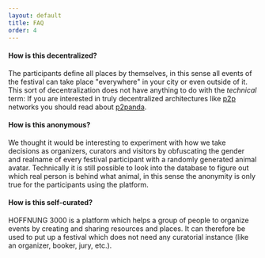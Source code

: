 ```yaml
---
layout: default
title: FAQ
order: 4
---
```


#### How is this decentralized?

The participants define all places by themselves, in this sense all events of the festival can take place "everywhere" in your city or even outside of it. This sort of decentralization does not have anything to do with the *technical* term: If you are interested in truly decentralized architectures like [p2p](https://en.wikipedia.org/wiki/Peer-to-peer) networks you should read about [p2panda](https://github.com/adzialocha/p2panda-specification).

#### How is this anonymous?

We thought it would be interesting to experiment with how we take decisions as organizers, curators and visitors by obfuscating the gender and realname of every festival participant with a randomly generated animal avatar. Technically it is still possible to look into the database to figure out which real person is behind what animal, in this sense the anonymity is only true for the participants using the platform.

#### How is this self-curated?

HOFFNUNG 3000 is a platform which helps a group of people to organize events by creating and sharing resources and places. It can therefore be used to put up a festival which does not need any curatorial instance (like an organizer, booker, jury, etc.).
